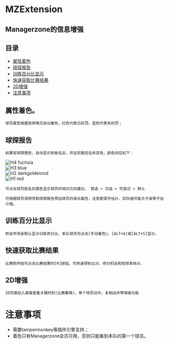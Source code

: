 # MZExtension
## Managerzone的信息增强

## 目录
* [属性着色](#属性着色)
* [球探报告](#球探报告)
* [训练百分比显示](#训练百分比显示)
* [快速获取比赛结果](#快速获取比赛结果)
* [2D增强](#2D增强)
* [注意事项](#注意事项)


## 属性着色。
	球员属性根据涨停情况自动着色，红色代表已封顶，蓝色代表未封顶；  

## 球探报告
	如果有球探报告，自动显示到姓名后，并且将属性名称变色，颜色对应如下：  
![H4 fuchsia](https://img.shields.io/static/v1?label=H4&message=★★★★&color=FF00FF "H4")  
![H3 blue](https://img.shields.io/static/v1?label=H3&message=★★★☆&color=0000FF "H3")  
![H2 darkgoldenrod](https://img.shields.io/static/v1?label=H2&message=★★☆☆&color=B8860B "H2")  
![H1 red](https://img.shields.io/static/v1?label=H1&message=★☆☆☆&color=FF0000 "H1")  

	可点击球员姓名后报告显示球员的培训方向建议， 首选 > 次选 > 可尝试 > 默认  
	
	可根据球员涨停项和球探报告预估球员的成长属性，注意是保守估计，实际值可能大于或等于估计值。  

## 训练百分比显示
	转会市场会默认显示训练百分比，本队球员可点击[手动着色]、[ALT+A]或[ALT+S]显示。


## 快速获取比赛结果
	比赛刚开始可点击比赛结果的[R]按钮，可快速得到比分、得分机会和控球率统计。


## 2D增强
	2D页面加入直接查看关键时刻(比赛集锦)，单个球员动作，复制战术等增强功能


# 注意事项
* 需要tampermonkey等插件引擎支持；  
* 着色只有Managerzone会员可用，否则只能看到本队的第一个球员。 
